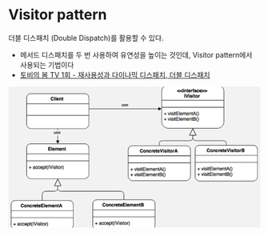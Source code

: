
# Visitor pattern

더블 디스패치 (Double Dispatch)를 활용할 수 있다.
- 메서드 디스패치를 두 번 사용하여 유연성을 높이는 것인데, Visitor pattern에서 사용되는 기법이다
- [토비의 봄 TV 1회 - 재사용성과 다이나믹 디스패치, 더블 디스패치](https://www.youtube.com/watch?v=s-tXAHub6vg&t=2732s)

![visitor pattern](./visitor.png)
